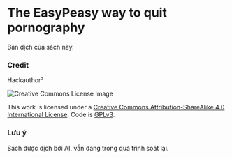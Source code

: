 # The EasyPeasy way to quit pornography
Bản dịch của sách này.

### Credit

Hackauthor²

![Creative Commons License Image](https://read.easypeasymethod.org/images/cc.png)

This work is licensed under a [Creative Commons Attribution-ShareAlike 4.0 International License](https://creativecommons.org/licenses/by-sa/4.0/). Code is [GPLv3](https://gitlab.com/snuggy/easypeasy/-/blob/master/LICENSE).

### Lưu ý
Sách được dịch bởi AI, vẫn đang trong quá trình soát lại.